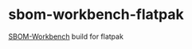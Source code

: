 # sbom-workbench-flatpak

[SBOM-Workbench](https://github.com/scanoss/sbom-workbench) build for flatpak
